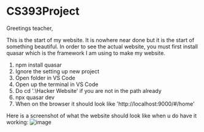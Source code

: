 # CS393Project
 Greetings teacher,

 This is the start of my website. It is nowhere near done but it is the start of something beautiful. In order to see the actual website, you must first install quasar which is the framework I am using to make my website. 

 1. npm install quasar
 2. Ignore the setting up new project
 3. Open folder in VS Code
 4. Open up the terminal in VS Code
 5. Do cd '.\Hacker Website\' if you are not in the path already
 6. npx quasar dev
 7. When on the browser it should look like 'http://localhost:9000/#/home'

Here is a screenshot of what the website should look like when u do have it working:
![image](https://github.com/Morgan23Stanley/CS393PortfolioWebsite/assets/144958516/a466d284-17c5-4dea-8455-8c9cff393145)

